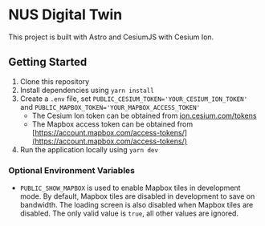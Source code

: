 # NUS Digital Twin

This project is built with Astro and CesiumJS with Cesium Ion.

## Getting Started

1. Clone this repository
2. Install dependencies using `yarn install`
3. Create a `.env` file, set `PUBLIC_CESIUM_TOKEN='YOUR_CESIUM_ION_TOKEN'` and `PUBLIC_MAPBOX_TOKEN='YOUR_MAPBOX_ACCESS_TOKEN'`
   - The Cesium Ion token can be obtained from [ion.cesium.com/tokens](https://ion.cesium.com/tokens)
   - The Mapbox access token can be obtained from [https://account.mapbox.com/access-tokens/](https://account.mapbox.com/access-tokens/)
4. Run the application locally using `yarn dev`

### Optional Environment Variables

- `PUBLIC_SHOW_MAPBOX` is used to enable Mapbox tiles in development mode. By default, Mapbox tiles are disabled in development to save on bandwidth. The loading screen is also disabled when Mapbox tiles are disabled. The only valid value is `true`, all other values are ignored.
